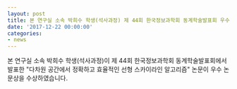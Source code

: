 ```yaml
---
layout: post
title: 본 연구실 소속 박희수 학생(석사과정) 제 44회 한국정보과학회 동계학술발표회 우수 논문상 수상
date: '2017-12-22 00:00:00'
categories:
- news
---
```


본 연구실 소속 박희수 학생(석사과정)이 제 44회 한국정보과학회 동계학술발표회에서 발표한 "다차원 공간에서 정확하고 효율적인 선형 스카이라인 알고리즘" 논문이 우수 논문상을 수상하였습니다.
